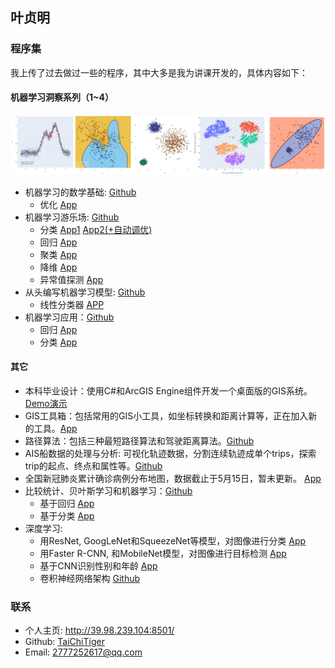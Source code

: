 ## 叶贞明
### 程序集
我上传了过去做过一些的程序，其中大多是我为讲课开发的，具体内容如下：
#### 机器学习洞察系列（1~4）
<kbd><img title="分类" src="https://github.com/TaiChiTiger/machine-learning-playground/blob/master/images/ml_tasks.jpg"></kbd><br/>

- 机器学习的数学基础: [Github](https://github.com/TaiChiTiger/math-for-machine-learning---Machine-Learning-Insight-1)
  - 优化 [App](http://39.98.239.104:8502/)
- 机器学习游乐场: [Github](https://github.com/TaiChiTiger/machine-learning-playground---Machine-Learning-Insight-2)
  - 分类 [App1](http://39.98.239.104:8504/) [App2(+自动调优)](http://39.98.239.104:8522/)
  - 回归 [App](http://39.98.239.104:8505/)
  - 聚类 [App](http://39.98.239.104:8506/)
  - 降维 [App](http://39.98.239.104:8510/)
  - 异常值探测 [App](http://39.98.239.104:8509/)
- 从头编写机器学习模型: [Github](https://github.com/TaiChiTiger/machine-learning-from-scratch---Machine-Learning-Insight-3)
  - 线性分类器 [APP](http://39.98.239.104:8503/)
- 机器学习应用：[Github](https://github.com/TaiChiTiger/the-application-of-machine-learning---Machine-Learning-Insight-4)
  - 回归 [App](http://39.98.239.104:8507/)
  - 分类 [App](http://39.98.239.104:8508/)

#### 其它
- 本科毕业设计：使用C#和ArcGIS Engine组件开发一个桌面版的GIS系统。[Demo演示](https://v.qq.com/x/page/h0615ydvs8k.html)
- GIS工具箱：包括常用的GIS小工具，如坐标转换和距离计算等，正在加入新的工具。[App](http://39.98.239.104:8517/)
- 路径算法：包括三种最短路径算法和驾驶距离算法。[Github](https://github.com/TaiChiTiger/routing/tree/master)
- AIS船数据的处理与分析: 可视化轨迹数据，分割连续轨迹成单个trips，探索trip的起点、终点和属性等。[Github](https://github.com/TaiChiTiger/ais)
- 全国新冠肺炎累计确诊病例分布地图，数据截止于5月15日，暂未更新。 [App](http://39.98.239.104/)
- 比较统计、贝叶斯学习和机器学习：[Github](https://github.com/TaiChiTiger/ml-vs-statistics-vs-bayes)
  - 基于回归 [App](http://39.98.239.104:8518/)
  - 基于分类 [App](http://39.98.239.104:8519/)
- 深度学习:
  - 用ResNet, GoogLeNet和SqueezeNet等模型，对图像进行分类 [App](http://39.98.239.104:8511)
  - 用Faster R-CNN, 和MobileNet模型，对图像进行目标检测 [App](http://39.98.239.104:8512)
  - 基于CNN识别性别和年龄 [App](http://39.98.239.104:8513)
  - 卷积神经网络架构 [Github](https://github.com/TaiChiTiger/cnn-architectures)


### 联系
- 个人主页: http://39.98.239.104:8501/
- Github: [TaiChiTiger](https://github.com/TaiChiTiger/)
- Email: 2777252617@qq.com
